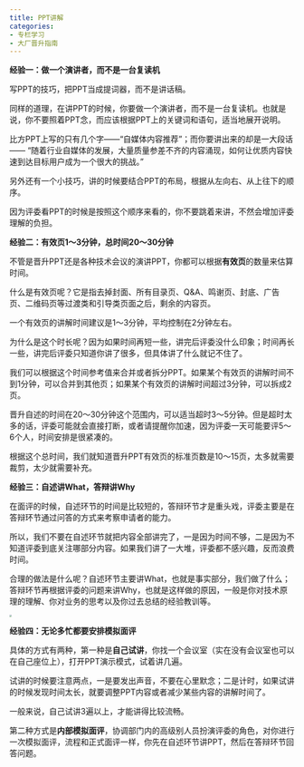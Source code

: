 ```yaml
---
title: PPT讲解
categories: 
- 专栏学习
- 大厂晋升指南
---
```


**经验一：做一个演讲者，而不是一台复读机**

写PPT的技巧，把PPT当成提词器，而不是讲话稿。

同样的道理，在讲PPT的时候，你要做一个演讲者，而不是一台复读机。也就是说，你不要照着PPT念，而应该根据PPT上的关键词和语句，适当地展开说明。

比方PPT上写的只有几个字——“自媒体内容推荐”；而你要讲出来的却是一大段话—— “随着行业自媒体的发展，大量质量参差不齐的内容涌现，如何让优质内容快速到达目标用户成为一个很大的挑战。”

另外还有一个小技巧，讲的时候要结合PPT的布局，根据从左向右、从上往下的顺序。

因为评委看PPT的时候是按照这个顺序来看的，你不要跳着来讲，不然会增加评委理解的负担。

**经验二：有效页1～3分钟，总时间20～30分钟**

不管是晋升PPT还是各种技术会议的演讲PPT，你都可以根据**有效页**的数量来估算时间。

什么是有效页呢？它是指去掉封面、所有目录页、Q&A、鸣谢页、封底、广告页、二维码页等过渡类和引导类页面之后，剩余的内容页。

一个有效页的讲解时间建议是1～3分钟，平均控制在2分钟左右。

为什么是这个时长呢？因为如果时间再短一些，讲完后评委没什么印象；时间再长一些，讲完后评委只知道你讲了很多，但具体讲了什么就记不住了。

我们可以根据这个时间参考值来合并或者拆分PPT。如果某个有效页的讲解时间不到1分钟，可以合并到其他页；如果某个有效页的讲解时间超过3分钟，可以拆成2页。

晋升自述的时间在20～30分钟这个范围内，可以适当超时3～5分钟。但是超时太多的话，评委可能就会直接打断，或者请提醒你加速，因为评委一天可能要评5～6个人，时间安排是很紧凑的。

根据这个总时间，我们就知道晋升PPT有效页的标准页数是10～15页，太多就需要裁剪，太少就需要补充。

**经验三：自述讲What，答辩讲Why**

在面评的时候，自述环节的时间是比较短的，答辩环节才是重头戏，评委主要是在答辩环节通过问答的方式来考察申请者的能力。

所以，我们不要在自述环节就把内容全部讲完了，一是因为时间不够，二是因为不知道评委到底关注哪部分内容。如果我们讲了一大堆，评委都不感兴趣，反而浪费时间。

合理的做法是什么呢？自述环节主要讲What，也就是事实部分，我们做了什么；答辩环节再根据评委的问题来讲Why，也就是这样做的原因，一般是你对技术原理的理解、你对业务的思考以及你过去总结的经验教训等。

<img src="https://img-blog.csdnimg.cn/a87a90880b4c4090904047dfd359dcb3.png" style="zoom:25%;" />

**经验四：无论多忙都要安排模拟面评**

具体的方式有两种，第一种是**自己试讲**，你找一个会议室（实在没有会议室也可以在自己座位上），打开PPT演示模式，试着讲几遍。

试讲的时候要注意两点，一是要发出声音，不要在心里默念；二是计时，如果试讲的时候发现时间太长，就要调整PPT内容或者减少某些内容的讲解时间了。

一般来说，自己试讲3遍以上，才能讲得比较流畅。

第二种方式是**内部模拟面评**，协调部门内的高级别人员扮演评委的角色，对你进行一次模拟面评，流程和正式面评一样，你先在自述环节讲PPT，然后在答辩环节回答问题。